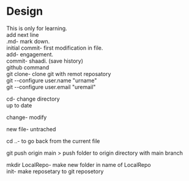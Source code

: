 # Design
This is only for learning.
<br> add next line
<br>
.md- mark down.
<br>
initial commit- first modification in file.
<br>
add- engagement.
<br>
commit- shaadi. (save history)
<br>
github command
<br>
git clone- clone git with remot reposatory
<br>
git --configure user.name "urname"
<br>
git --configure user.email "uremail"
<br>

cd- change directory
<br>
up to date
<br>

change- modify
<br>

new file- untrached
<br>

cd ..- to go back from the current file
<br>

git push origin main > push folder to origin directory with main branch
<br>

mkdir LocalRepo- make new folder in name of LocalRepo
<br>
init-  make reposetary to git reposetory
<br>
